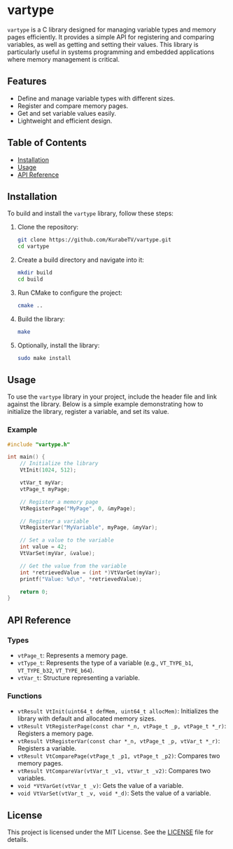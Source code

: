 # vartype

`vartype` is a C library designed for managing variable types and memory pages efficiently. It provides a simple API for registering and comparing variables, as well as getting and setting their values. This library is particularly useful in systems programming and embedded applications where memory management is critical.

## Features

- Define and manage variable types with different sizes.
- Register and compare memory pages.
- Get and set variable values easily.
- Lightweight and efficient design.

## Table of Contents

- [Installation](#installation)
- [Usage](#usage)
- [API Reference](#api-reference)

## Installation

To build and install the `vartype` library, follow these steps:

1. Clone the repository:

   ```bash
   git clone https://github.com/KurabeTV/vartype.git
   cd vartype
   ```

2. Create a build directory and navigate into it:

   ```bash
   mkdir build
   cd build
   ```

3. Run CMake to configure the project:

   ```bash
   cmake ..
   ```

4. Build the library:

   ```bash
   make
   ```

5. Optionally, install the library:

   ```bash
   sudo make install
   ```

## Usage

To use the `vartype` library in your project, include the header file and link against the library. Below is a simple example demonstrating how to initialize the library, register a variable, and set its value.

### Example

```c
#include "vartype.h"

int main() {
    // Initialize the library
    VtInit(1024, 512);

    vtVar_t myVar;
    vtPage_t myPage;

    // Register a memory page
    VtRegisterPage("MyPage", 0, &myPage);

    // Register a variable
    VtRegisterVar("MyVariable", myPage, &myVar);

    // Set a value to the variable
    int value = 42;
    VtVarSet(myVar, &value);

    // Get the value from the variable
    int *retrievedValue = (int *)VtVarGet(myVar);
    printf("Value: %d\n", *retrievedValue);

    return 0;
}
```

## API Reference

### Types

- `vtPage_t`: Represents a memory page.
- `vtType_t`: Represents the type of a variable (e.g., `VT_TYPE_b1`, `VT_TYPE_b32`, `VT_TYPE_b64`).
- `vtVar_t`: Structure representing a variable.

### Functions

- `vtResult VtInit(uint64_t defMem, uint64_t allocMem)`: Initializes the library with default and allocated memory sizes.
- `vtResult VtRegisterPage(const char *_n, vtPage_t _p, vtPage_t *_r)`: Registers a memory page.
- `vtResult VtRegisterVar(const char *_n, vtPage_t _p, vtVar_t *_r)`: Registers a variable.
- `vtResult VtComparePage(vtPage_t _p1, vtPage_t _p2)`: Compares two memory pages.
- `vtResult VtCompareVar(vtVar_t _v1, vtVar_t _v2)`: Compares two variables.
- `void *VtVarGet(vtVar_t _v)`: Gets the value of a variable.
- `void VtVarSet(vtVar_t _v, void *_d)`: Sets the value of a variable.

## License

This project is licensed under the MIT License. See the [LICENSE](LICENSE) file for details.